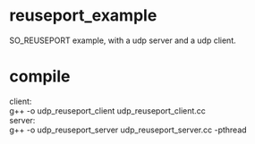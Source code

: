 # reuseport_example
SO_REUSEPORT example, with a udp server and a udp client.
# compile
client:  
g++ -o udp_reuseport_client udp_reuseport_client.cc      
server:  
g++ -o udp_reuseport_server udp_reuseport_server.cc -pthread  
